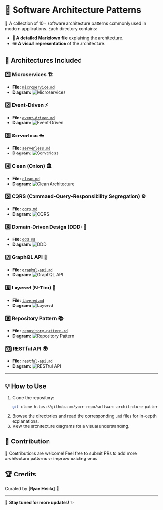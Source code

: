 # 📂 Software Architecture Patterns
🚀 A collection of 10+ software architecture patterns commonly used in modern applications. Each directory contains:
- 📜 **A detailed Markdown file** explaining the architecture.
- 🖼️ **A visual representation** of the architecture.

## 📌 Architectures Included
### 1️⃣ Microservices 🏗️
- **File:** [`microservice.md`](./_Microservice/microservice.md)
- **Diagram:** ![Microservices](./_Microservice/microservice.png)

### 2️⃣ Event-Driven ⚡
- **File:** [`event-driven.md`](./_Event-Driven/event-driven.md)
- **Diagram:** ![Event-Driven](./_Event-Driven/event-driven.jpg)

### 3️⃣ Serverless ☁️
- **File:** [`serverless.md`](./_Serverless/serverless.md)
- **Diagram:** ![Serverless](./_Serverless/serverless.webp)

### 4️⃣ Clean (Onion) 🏛️
- **File:** [`clean.md`](./Clean(Onion)/clean.md)
- **Diagram:** ![Clean Architecture](./Clean(Onion)/clean.webp)

### 5️⃣ CQRS (Command-Query-Responsibility Segregation) ⚙️
- **File:** [`cqrs.md`](./CQRS(Command-Query-Responsibility-Segregation)/cqrs.md)
- **Diagram:** ![CQRS](./CQRS(Command-Query-Responsibility-Segregation)/cqrs.webp)

### 6️⃣ Domain-Driven Design (DDD) 📌
- **File:** [`ddd.md`](./Domain-Driven-Design(DDD)/ddd.md)
- **Diagram:** ![DDD](./Domain-Driven-Design(DDD)/ddd.webp)

### 7️⃣ GraphQL API 🔗
- **File:** [`graphql-api.md`](./GraphQL-API/graphql-api.md)
- **Diagram:** ![GraphQL API](./GraphQL-API/graphql-api.webp)

### 8️⃣ Layered (N-Tier) 🏢
- **File:** [`layered.md`](./Layered(N-Tier)/layered.md)
- **Diagram:** ![Layered](./Layered(N-Tier)/layered.webp)

### 9️⃣ Repository Pattern 📚
- **File:** [`repository-pattern.md`](./Repository-Pattern/repository-pattern.md)
- **Diagram:** ![Repository Pattern](./Repository-Pattern/repository-pattern.webp)

### 🔟 RESTful API 🌍
- **File:** [`restful-api.md`](./RESTful-API/restful-api.md)
- **Diagram:** ![RESTful API](./RESTful-API/restful-api.webp)

---
## 💡 How to Use
1. Clone the repository:
   ```bash
   git clone https://github.com/your-repo/software-architecture-patterns.git
   ```
2. Browse the directories and read the corresponding `.md` files for in-depth explanations.
3. View the architecture diagrams for a visual understanding.

## 🎯 Contribution
🚀 Contributions are welcome! Feel free to submit PRs to add more architecture patterns or improve existing ones.

## 🏆 Credits
Curated by **[Ryan Heida]** 🎉

---
📌 **Stay tuned for more updates!** ✨

